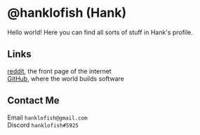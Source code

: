 # @hanklofish (Hank)
Hello world! Here you can find all sorts of stuff in Hank's profile.
## Links
[reddit](https://www.reddit.com/u/hanklofish), the front page of the internet  
[GitHub](https://www.github.com/hanklofish), where the world builds software
## Contact Me
Email `hanklofish@gmail.com`  
Discord `hanklofish#5925`  

<!---
hanklofish/hanklofish is a ✨ special ✨ repository because its `README.md` (this file) appears on your GitHub profile.
You can click the Preview link to take a look at your changes.
--->
